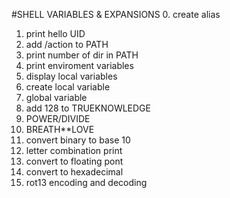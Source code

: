 #SHELL VARIABLES & EXPANSIONS
0. create alias 
1. print hello UID
2. add /action to PATH
3. print number of dir in PATH
4. print enviroment variables
5. display local variables
6. create local variable
7. global variable
8. add 128 to TRUEKNOWLEDGE
9. POWER/DIVIDE
10. BREATH**LOVE
11. convert binary to base 10
12. letter combination print
13. convert to floating pont
14. convert to hexadecimal
15. rot13 encoding and decoding

